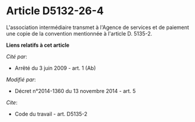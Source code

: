 # Article D5132-26-4

L'association intermédiaire transmet à l'Agence de services et de paiement une copie de la convention mentionnée à l'article
D. 5135-2.

**Liens relatifs à cet article**

_Cité par_:

  - Arrêté du 3 juin 2009 - art. 1 (Ab)

_Modifié par_:

  - Décret n°2014-1360 du 13 novembre 2014 - art. 5

_Cite_:

  - Code du travail - art. D5135-2
